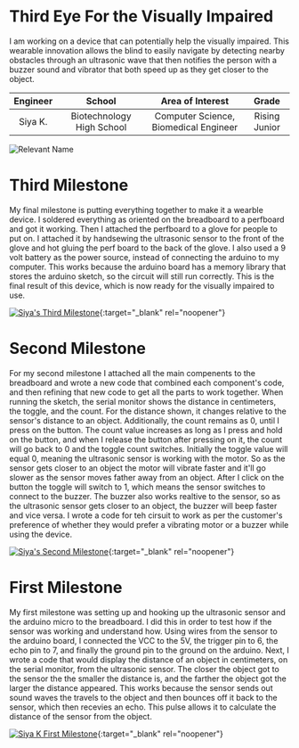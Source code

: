 ﻿# Third Eye For the Visually Impaired
I am working on a device that can potentially help the visually impaired. This wearable innovation allows the blind to easily navigate by detecting nearby obstacles through an ultrasonic wave that then notifies the person with a buzzer sound and vibrator that both speed up as they get closer to the object. 

| **Engineer** | **School** | **Area of Interest** | **Grade** |
|:--:|:--:|:--:|:--:|
| Siya K. | Biotechnology High School | Computer Science, Biomedical Engineer |  Rising Junior 

![Relevant Name](https://cdn-shop.adafruit.com/970x728/4296-11.jpg)
  
# Third Milestone
My final milestone is putting everything together to make it a wearble device. I soldered everything as oriented on the breadboard to a perfboard and got it working. Then I attached the perfboard to a glove for people to put on. I attached it by handsewing the ultrasonic sensor to the front of the glove and hot gluing the perf board to the back of the glove. I also used a 9 volt battery as the power source, instead of connecting the arduino to my computer. This works because the arduino board has a memory library that stores the arduino sketch, so the circuit will still run correctly. This is the final result of this device, which is now ready for the visually impaired to use.

[![Siya's Third Milestone](https://res.cloudinary.com/marcomontalbano/image/upload/v1660255103/video_to_markdown/images/youtube--6uNq9k0TgUA-c05b58ac6eb4c4700831b2b3070cd403.jpg)](https://www.youtube.com/watch?v=6uNq9k0TgUA "Siya's Third Milestone"){:target="_blank" rel="noopener"}

# Second Milestone
For my second milestone I attached all the main compenents to the breadboard and wrote a new code that combined each component's code, and then refining that new code to get all the parts to work together. When running the sketch, the serial monitor shows the distance in centimeters, the toggle, and the count. For the distance shown, it changes relative to the sensor's distance to an object. Additionally, the count remains as 0, until I press on the button. The count value increases as long as I press and hold on the button, and when I release the button after pressing on it, the count will go back to 0 and the toggle count switches. Initially the toggle value will equal 0, meaning the ultrasonic sensor is working with the motor. So as the sensor gets closer to an object the motor will vibrate faster and it'll go slower as the sensor moves father away from an object. After I click on the button the toggle will switch to 1, which means the sensor switches to connect to the buzzer. The buzzer also works realtive to the sensor, so as the ultrasonic sensor gets closer to an object, the buzzer will beep faster and vice versa. I wrote a code for teh cirsuit to work as per the customer's preference of whether they would prefer a vibrating motor or a buzzer while using the device.

[![Siya's Second Milestone](https://res.cloudinary.com/marcomontalbano/image/upload/v1660254914/video_to_markdown/images/youtube--XCoP4QesjLY-c05b58ac6eb4c4700831b2b3070cd403.jpg)](https://www.youtube.com/watch?v=XCoP4QesjLY "Siya's Second Milestone"){:target="_blank" rel="noopener"}

# First Milestone
My first milestone was setting up and hooking up the ultrasonic sensor and the arduino micro to the breadboard. I did this in order to test how if the sensor was working and understand how. Using wires from the sensor to the arduino board, I connected the VCC to the 5V, the trigger pin to 6, the echo pin to 7, and finally the ground pin to the ground on the arduino. Next, I wrote a code that would display the distance of an object in centimeters, on the serial monitor, from the ultrasonic sensor. The closer the object got to the sensor the the smaller the distance is, and the farther the object got the larger the distance appeared. This works because the sensor sends out sound waves the travels to the object and then bounces off it back to the sensor, which then recevies an echo. This pulse allows it to calculate the distance of the sensor from the object.

[![Siya K First Milestone](https://res.cloudinary.com/marcomontalbano/image/upload/v1659706035/video_to_markdown/images/youtube--e5XEOtwXClo-c05b58ac6eb4c4700831b2b3070cd403.jpg)](https://www.youtube.com/watch?v=e5XEOtwXClo "Siya K First Milestone"){:target="_blank" rel="noopener"}
